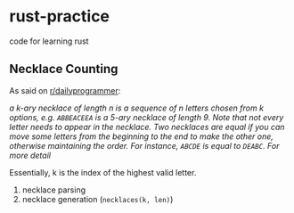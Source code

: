 # rust-practice
code for learning rust

## Necklace Counting

As said on [r/dailyprogrammer](https://www.reddit.com/r/dailyprogrammer/comments/g1xrun/20200415_challenge_384_intermediate_necklace/):

*a k-ary necklace of length n is a sequence of n letters chosen from k options, e.g. `ABBEACEEA` is a 5-ary necklace of length 9. Note that not every letter needs to appear in the necklace. Two necklaces are equal if you can move some letters from the beginning to the end to make the other one, otherwise maintaining the order. For instance, `ABCDE` is equal to `DEABC`. For more detail*

Essentially, k is the index of the highest valid letter.

1. necklace parsing
2. necklace generation (`necklaces(k, len)`)